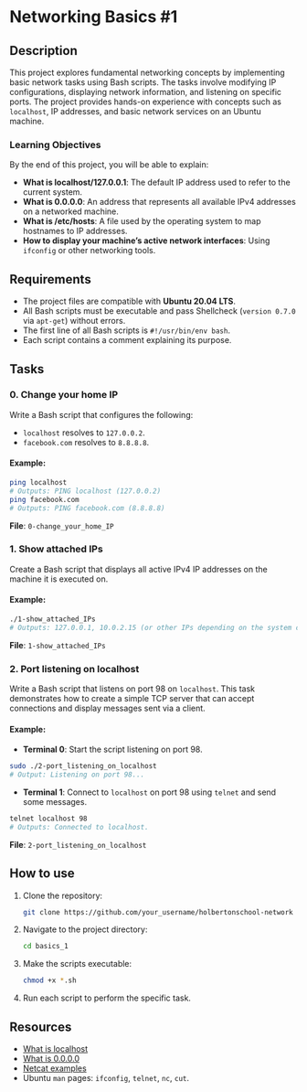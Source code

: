 # Networking Basics #1

## Description

This project explores fundamental networking concepts by implementing basic network tasks using Bash scripts. The tasks involve modifying IP configurations, displaying network information, and listening on specific ports. The project provides hands-on experience with concepts such as `localhost`, IP addresses, and basic network services on an Ubuntu machine.

### Learning Objectives

By the end of this project, you will be able to explain:

- **What is localhost/127.0.0.1**: The default IP address used to refer to the current system.
- **What is 0.0.0.0**: An address that represents all available IPv4 addresses on a networked machine.
- **What is /etc/hosts**: A file used by the operating system to map hostnames to IP addresses.
- **How to display your machine’s active network interfaces**: Using `ifconfig` or other networking tools.

## Requirements

- The project files are compatible with **Ubuntu 20.04 LTS**.
- All Bash scripts must be executable and pass Shellcheck (`version 0.7.0` via `apt-get`) without errors.
- The first line of all Bash scripts is `#!/usr/bin/env bash`.
- Each script contains a comment explaining its purpose.

## Tasks

### 0. Change your home IP

Write a Bash script that configures the following:

- `localhost` resolves to `127.0.0.2`.
- `facebook.com` resolves to `8.8.8.8`.

#### Example:
```bash
ping localhost
# Outputs: PING localhost (127.0.0.2)
ping facebook.com
# Outputs: PING facebook.com (8.8.8.8)
```

**File**: `0-change_your_home_IP`

### 1. Show attached IPs

Create a Bash script that displays all active IPv4 IP addresses on the machine it is executed on.

#### Example:
```bash
./1-show_attached_IPs
# Outputs: 127.0.0.1, 10.0.2.15 (or other IPs depending on the system configuration)
```

**File**: `1-show_attached_IPs`

### 2. Port listening on localhost

Write a Bash script that listens on port 98 on `localhost`. This task demonstrates how to create a simple TCP server that can accept connections and display messages sent via a client.

#### Example:
- **Terminal 0**: Start the script listening on port 98.
```bash
sudo ./2-port_listening_on_localhost
# Output: Listening on port 98...
```
- **Terminal 1**: Connect to `localhost` on port 98 using `telnet` and send some messages.
```bash
telnet localhost 98
# Outputs: Connected to localhost.
```

**File**: `2-port_listening_on_localhost`

## How to use

1. Clone the repository:
   ```bash
   git clone https://github.com/your_username/holbertonschool-network
   ```

2. Navigate to the project directory:
   ```bash
   cd basics_1
   ```

3. Make the scripts executable:
   ```bash
   chmod +x *.sh
   ```

4. Run each script to perform the specific task.

## Resources

- [What is localhost](https://en.wikipedia.org/wiki/Localhost)
- [What is 0.0.0.0](https://en.wikipedia.org/wiki/0.0.0.0)
- [Netcat examples](https://www.geekstuff.net/2012/04/nc-command-examples)
- Ubuntu `man` pages: `ifconfig`, `telnet`, `nc`, `cut`.


